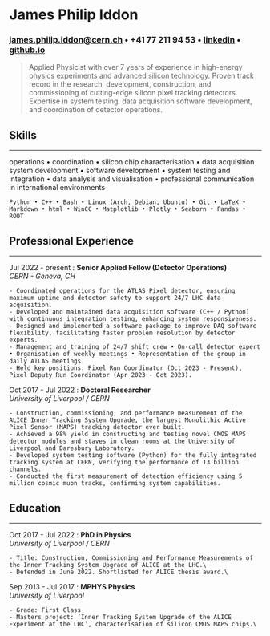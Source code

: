 <base target="_blank">

# James Philip Iddon
### <james.philip.iddon@cern.ch> • +41 77 211 94 53 • [linkedin](https://www.linkedin.com/in/j-p-iddon) • [github.io](https://jiddon.github.io) 

> Applied Physicist with over 7 years of experience in high-energy physics experiments and advanced silicon technology. Proven track record in the research, development, construction, and commissioning of cutting-edge silicon pixel tracking detectors. Expertise in system testing, data acquisition software development, and coordination of detector operations.

## Skills

---

operations • coordination • silicon chip characterisation • data acquisition system development • software development • system testing and integration • data analysis and visualisation • professional communication in international environments

`Python • C++ • Bash • Linux (Arch, Debian, Ubuntu) • Git • LaTeX • Markdown • html • WinCC • Matplotlib • Plotly • Seaborn • Pandas • ROOT`

## Professional Experience

---

Jul 2022 - present
:   **Senior Applied Fellow (Detector Operations)**\
    *CERN - Geneva, CH*

    - Coordinated operations for the ATLAS Pixel detector, ensuring maximum uptime and detector safety to support 24/7 LHC data acquisition. 
    - Developed and maintained data acquisition software (C++ / Python) with continuous integration testing, enhancing system responsiveness.
    - Designed and implemented a software package to improve DAQ software flexibility, facilitating faster problem resolution by detector experts.
    - Management and training of 24/7 shift crew • On-call detector expert • Organisation of weekly meetings • Representation of the group in daily ATLAS meetings.
    - Held key positions: Pixel Run Coordinator (Oct 2023 - Present), Pixel Deputy Run Coordinator (Apr 2023 - Oct 2023).

Oct 2017 - Jul 2022
:   **Doctoral Researcher**\
    *University of Liverpool / CERN*
    
    - Construction, commissioning, and performance measurement of the ALICE Inner Tracking System Upgrade, the largest Monolithic Active Pixel Sensor (MAPS) tracking detector ever built.
    - Achieved a 98% yield in constructing and testing novel CMOS MAPS detector modules and staves in clean rooms at the University of Liverpool and Daresbury Laboratory.
    - Developed system testing software (Python) for the fully integrated tracking system at CERN, verifying the performance of 13 billion channels.
    - Conducted the first measurement of detection efficiency using 5 million cosmic muon tracks, confirming system capabilities.

## Education

---

Oct 2017 - Jul 2022
:   **PhD in Physics**\
    *University of Liverpool / CERN*

    - Title: Construction, Commissioning and Performance Measurements of the Inner Tracking System Upgrade of ALICE at the LHC.\
    - Defended in June 2022. Shortlisted for ALICE thesis award.\

Sep 2013 - Jul 2017
:   **MPHYS Physics**\
    *University of Liverpool*

    - Grade: First Class
    - Masters project: ‘Inner Tracking System Upgrade of the ALICE Experiment at the LHC’, characterisation of silicon CMOS MAPS chips.\


